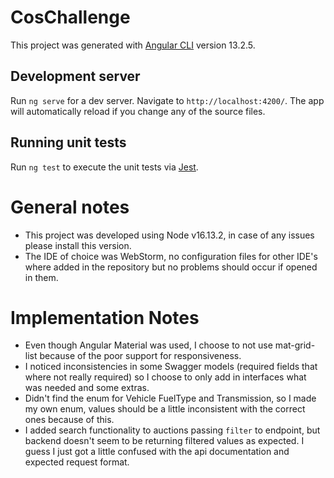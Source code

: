 
# CosChallenge

This project was generated with [Angular CLI](https://github.com/angular/angular-cli) version 13.2.5.

## Development server

Run `ng serve` for a dev server. Navigate to `http://localhost:4200/`. The app will automatically reload if you change any of the source files.

## Running unit tests

Run `ng test` to execute the unit tests via [Jest](https://jestjs.io/).

# General notes

- This project was developed using Node v16.13.2, in case of any issues please install this version.
- The IDE of choice was WebStorm, no configuration files for other IDE's where added in the repository but no problems should occur if opened in them.

# Implementation Notes

- Even though Angular Material was used, I choose to not use mat-grid-list because of the poor support for responsiveness.
- I noticed inconsistencies in some Swagger models (required fields that where not really required) so I choose to only add in interfaces what was needed and some extras.
- Didn't find the enum for Vehicle FuelType and Transmission, so I made my own enum, values should be a little inconsistent with the correct ones because of this.
- I added search functionality to auctions passing `filter` to endpoint, but backend doesn't seem to be returning filtered values as expected. I guess I just got a little confused with the api documentation and expected request format.
